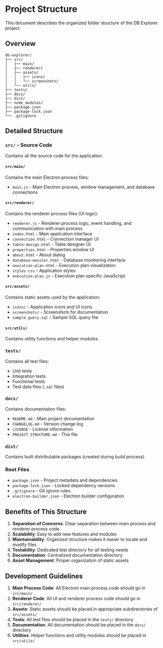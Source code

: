 # Project Structure

This document describes the organized folder structure of the DB Explorer project.

## Overview

```
db-explorer/
├── src/
│   ├── main/
│   ├── renderer/
│   ├── assets/
│   │   ├── icons/
│   │   └── screenshots/
│   └── utils/
├── tests/
├── docs/
├── dist/
├── node_modules/
├── package.json
├── package-lock.json
└── .gitignore
```

## Detailed Structure

### `src/` - Source Code
Contains all the source code for the application.

#### `src/main/`
Contains the main Electron process files:
- `main.js` - Main Electron process, window management, and database connections

#### `src/renderer/`
Contains the renderer process files (UI logic):
- `renderer.js` - Renderer process logic, event handling, and communication with main process
- `index.html` - Main application interface
- `connection.html` - Connection manager UI
- `table-design.html` - Table designer UI
- `properties.html` - Properties window UI
- `about.html` - About dialog
- `database-monitor.html` - Database monitoring interface
- `execution-plan.html` - Execution plan visualization
- `styles.css` - Application styles
- `execution-plan.js` - Execution plan specific JavaScript

#### `src/assets/`
Contains static assets used by the application:
- `icons/` - Application icons and UI icons
- `screenshots/` - Screenshots for documentation
- `sample_query.sql` - Sample SQL query file

#### `src/utils/`
Contains utility functions and helper modules.

### `tests/`
Contains all test files:
- Unit tests
- Integration tests
- Functional tests
- Test data files (`.sql` files)

### `docs/`
Contains documentation files:
- `README.md` - Main project documentation
- `CHANGELOG.md` - Version change log
- `LICENSE` - License information
- `PROJECT_STRUCTURE.md` - This file

### `dist/`
Contains built distributable packages (created during build process).

### Root Files
- `package.json` - Project metadata and dependencies
- `package-lock.json` - Locked dependency versions
- `.gitignore` - Git ignore rules
- `electron-builder.json` - Electron builder configuration

## Benefits of This Structure

1. **Separation of Concerns**: Clear separation between main process and renderer process code
2. **Scalability**: Easy to add new features and modules
3. **Maintainability**: Organized structure makes it easier to locate and modify files
4. **Testability**: Dedicated test directory for all testing needs
5. **Documentation**: Centralized documentation directory
6. **Asset Management**: Proper organization of static assets

## Development Guidelines

1. **Main Process Code**: All Electron main process code should go in `src/main/`
2. **Renderer Code**: All UI and renderer process code should go in `src/renderer/`
3. **Assets**: Static assets should be placed in appropriate subdirectories of `src/assets/`
4. **Tests**: All test files should be placed in the `tests/` directory
5. **Documentation**: All documentation should be placed in the `docs/` directory
6. **Utilities**: Helper functions and utility modules should be placed in `src/utils/`
